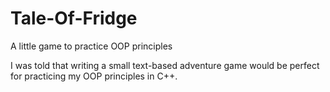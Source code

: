 # Tale-Of-Fridge
A little game to practice OOP principles

I was told that writing a small text-based adventure game would be perfect for practicing 
my OOP principles in C++. 
